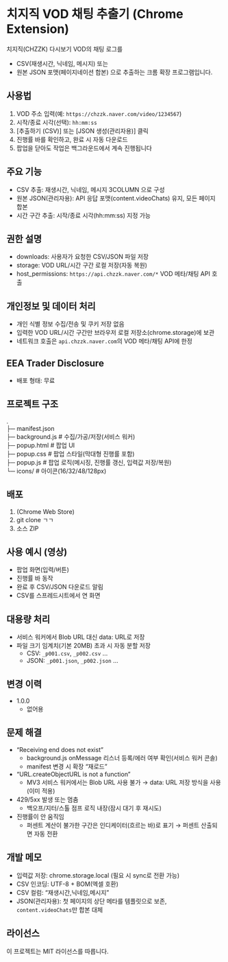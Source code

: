 # 치지직 VOD 채팅 추출기 (Chrome Extension)

치지직(CHZZK) 다시보기 VOD의 채팅 로그를
- CSV(재생시간, 닉네임, 메시지) 또는
- 원본 JSON 포맷(페이지네이션 합본)
으로 추출하는 크롬 확장 프로그램입니다.

## 사용법
1. VOD 주소 입력(예: `https://chzzk.naver.com/video/1234567`)
2. 시작/종료 시각(선택): `hh:mm:ss`
3. [추출하기 (CSV)] 또는 [JSON 생성(관리자용)] 클릭
4. 진행률 바를 확인하고, 완료 시 자동 다운로드
5. 팝업을 닫아도 작업은 백그라운드에서 계속 진행됩니다

## 주요 기능
- CSV 추출: 재생시간, 닉네임, 메시지 3COLUMN 으로 구성
- 원본 JSON(관리자용): API 응답 포맷(content.videoChats) 유지, 모든 페이지 합본
- 시간 구간 추출: 시작/종료 시각(hh:mm:ss) 지정 가능

## 권한 설명
- downloads: 사용자가 요청한 CSV/JSON 파일 저장
- storage: VOD URL/시간 구간 로컬 저장(자동 복원)
- host_permissions: `https://api.chzzk.naver.com/*` VOD 메타/채팅 API 호출

## 개인정보 및 데이터 처리
- 개인 식별 정보 수집/전송 및 쿠키 저장 없음
- 입력한 VOD URL/시간 구간만 브라우저 로컬 저장소(chrome.storage)에 보관
- 네트워크 호출은 `api.chzzk.naver.com`의 VOD 메타/채팅 API에 한정

## EEA Trader Disclosure
- 배포 형태: 무료

## 프로젝트 구조
.  
├─ manifest.json  
├─ background.js # 수집/가공/저장(서비스 워커)  
├─ popup.html # 팝업 UI  
├─ popup.css # 팝업 스타일(막대형 진행률 포함)  
├─ popup.js # 팝업 로직(메시징, 진행률 갱신, 입력값 저장/복원)  
└─ icons/ # 아이콘(16/32/48/128px)  

## 배포
1. (Chrome Web Store)
2. git clone ㄱㄱ
3. 소스 ZIP 

## 사용 예시 (영상)
- 팝업 화면(입력/버튼)
- 진행률 바 동작
- 완료 후 CSV/JSON 다운로드 알림
- CSV를 스프레드시트에서 연 화면

## 대용량 처리
- 서비스 워커에서 Blob URL 대신 data: URL로 저장
- 파일 크기 임계치(기본 20MB) 초과 시 자동 분할 저장
  - CSV: `_p001.csv`, `_p002.csv` …
  - JSON: `_p001.json`, `_p002.json` …

## 변경 이력
- 1.0.0
  - 없어용

## 문제 해결
- “Receiving end does not exist”
  - background.js onMessage 리스너 등록/에러 여부 확인(서비스 워커 콘솔)
  - manifest 변경 시 확장 “재로드”
- “URL.createObjectURL is not a function”
  - MV3 서비스 워커에서는 Blob URL 사용 불가 → data: URL 저장 방식을 사용(이미 적용)
- 429/5xx 발생 또는 멈춤
  - 백오프/지터/스톨 점프 로직 내장(잠시 대기 후 재시도)
- 진행률이 안 움직임
  - 퍼센트 계산이 불가한 구간은 인디케이터(흐르는 바)로 표기 → 퍼센트 산출되면 자동 전환

## 개발 메모
- 입력값 저장: chrome.storage.local (필요 시 sync로 전환 가능)
- CSV 인코딩: UTF-8 + BOM(엑셀 호환)
- CSV 컬럼: “재생시간,닉네임,메시지”
- JSON(관리자용): 첫 페이지의 상단 메타를 템플릿으로 보존, `content.videoChats`만 합본 대체

## 라이선스
이 프로젝트는 MIT 라이선스를 따릅니다.

